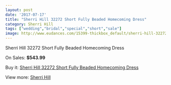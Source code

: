 ```yaml
---
layout: post
date: '2017-07-17'
title: "Sherri Hill 32272 Short Fully Beaded Homecoming Dress"
category: Sherri Hill
tags: ["wedding","bridal","special","short","sale"]
image: http://www.eudances.com/15399-thickbox_default/sherri-hill-32272-short-fully-beaded-homecoming-dress.jpg
---
```

Sherri Hill 32272 Short Fully Beaded Homecoming Dress

On Sales: **$543.99**
<a href="https://www.eudances.com/en/sherri-hill/4556-sherri-hill-32272-short-fully-beaded-homecoming-dress.html"><amp-img layout="responsive" width="600" height="600" src="//www.eudances.com/15399-thickbox_default/sherri-hill-32272-short-fully-beaded-homecoming-dress.jpg" alt="Sherri Hill 32272 Short Fully Beaded Homecoming Dress 0" /></a>
<a href="https://www.eudances.com/en/sherri-hill/4556-sherri-hill-32272-short-fully-beaded-homecoming-dress.html"><amp-img layout="responsive" width="600" height="600" src="//www.eudances.com/15401-thickbox_default/sherri-hill-32272-short-fully-beaded-homecoming-dress.jpg" alt="Sherri Hill 32272 Short Fully Beaded Homecoming Dress 1" /></a>
<a href="https://www.eudances.com/en/sherri-hill/4556-sherri-hill-32272-short-fully-beaded-homecoming-dress.html"><amp-img layout="responsive" width="600" height="600" src="//www.eudances.com/15400-thickbox_default/sherri-hill-32272-short-fully-beaded-homecoming-dress.jpg" alt="Sherri Hill 32272 Short Fully Beaded Homecoming Dress 2" /></a>

Buy it: [Sherri Hill 32272 Short Fully Beaded Homecoming Dress](https://www.eudances.com/en/sherri-hill/4556-sherri-hill-32272-short-fully-beaded-homecoming-dress.html "Sherri Hill 32272 Short Fully Beaded Homecoming Dress")

View more: [Sherri Hill](https://www.eudances.com/en/80-Sherri-Hill "Sherri Hill")